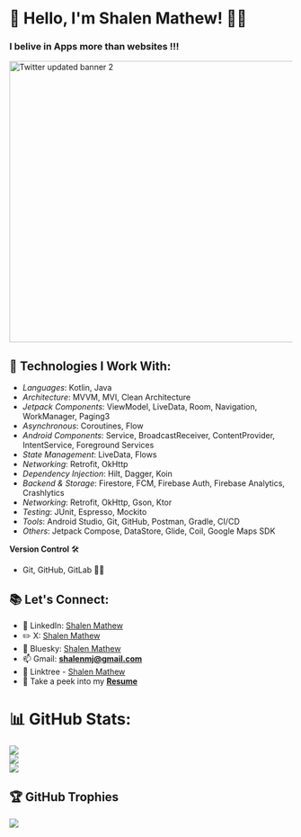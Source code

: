 # 👋 Hello, I'm Shalen Mathew! 👨‍💻

### I belive in Apps more than websites !!! 

<img width="1500" height="500" alt="Twitter updated banner 2" src="https://github.com/user-attachments/assets/b1b4f5a9-162e-4bad-8938-f44e4df0fb5c" />

## 🔧 Technologies I Work With:
- *Languages*: Kotlin, Java  
- *Architecture*: MVVM, MVI, Clean Architecture  
- *Jetpack Components*: ViewModel, LiveData, Room, Navigation, WorkManager, Paging3  
- *Asynchronous*: Coroutines, Flow  
- *Android Components*: Service, BroadcastReceiver, ContentProvider, IntentService, Foreground Services  
- *State Management*: LiveData, Flows  
- *Networking*: Retrofit, OkHttp  
- *Dependency Injection*: Hilt, Dagger, Koin  
- *Backend & Storage*: Firestore, FCM, Firebase Auth, Firebase Analytics, Crashlytics  
- *Networking*: Retrofit, OkHttp, Gson, Ktor  
- *Testing*: JUnit, Espresso, Mockito  
- *Tools*: Android Studio, Git, GitHub, Postman, Gradle, CI/CD  
- *Others*: Jetpack Compose, DataStore, Glide, Coil, Google Maps SDK

**Version Control** 🛠️
  - Git, GitHub, GitLab 🧑‍💻


## 📚 Let's Connect:
- 📎 LinkedIn: [Shalen Mathew](https://www.linkedin.com/in/shalen-mathew-3b566921b/) 
- ✏️ X: [Shalen Mathew](https://x.com/shalenmathew) 
- 🦋 Bluesky: [Shalen Mathew](https://bsky.app/profile/shalenmathew.bsky.social)
- 📫 Gmail: **shalenmj@gmail.com**
- 🌳 Linktree - [Shalen Mathew](https://linktr.ee/shalenmathew)
- 📄 Take a peek into my **<a href="https://drive.google.com/file/d/1YD9c8kkAQcVecqr-crdzqWMqy5llmjP7/view?usp=sharing" target="_blank"> Resume</a>**

# 📊 GitHub Stats:
![](https://github-readme-stats.vercel.app/api?username=shalenMathew&theme=dark&hide_border=false&include_all_commits=false&count_private=false)<br/>
![](https://github-readme-streak-stats.herokuapp.com/?user=shalenMathew&theme=dark&hide_border=false)<br/>
![](https://github-readme-stats.vercel.app/api/top-langs/?username=shalenMathew&theme=dark&hide_border=false&include_all_commits=false&count_private=false&layout=compact)

## 🏆 GitHub Trophies
![](https://github-profile-trophy.vercel.app/?username=shalenMathew&theme=radical&no-frame=false&no-bg=true&margin-w=4)


<!-- Proudly created with GPRM ( https://gprm.itsvg.in ) -->


